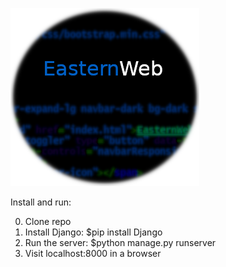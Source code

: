

![EasternWeb](logo.png "EasternWeb")








Install and run:

0. Clone repo
1. Install Django: $pip install Django
2. Run the server: $python manage.py runserver 
3. Visit localhost:8000 in a browser

